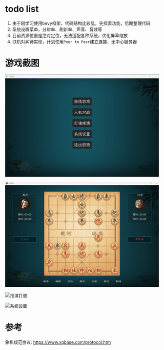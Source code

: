 
# todo list

1. 由于刚学习使用bevy框架，代码结构比较乱，先探索功能，后期整理代码
2. 系统设置菜单，分辨率、刷新率、声音、音效等
3. 目前资源位置是绝对定位，无法适配各种系统，优化屏幕缩放
4. 联机对弈待实现，计划使用`Peer to Peer`建立连接，无中心服务器

# 游戏截图

![游戏菜单](./docs/doc_menu.png)

![人机对弈](./docs/doc_ai_game.png)

![推演打谱](./docs/doc_deduce_game.png)

![系统设置](./docs/doc_setting.png)


# 参考

象棋规范协议: https://www.xqbase.com/protocol.htm